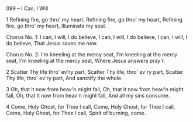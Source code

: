 099 – I Can, I Will


1
Refining fire, go thro' my heart,
Refining fire, go thro' my heart,
Refining fire, go thro' my heart,
Illuminate my soul.

Chorus No. 1:
I can, I will, I do believe,
I can, I will, I do believe,
I can, I will, I do believe,
That Jesus saves me now.

Chorus No. 2:
I'm kneeling at the mercy seat,
I'm kneeling at the mercy seat,
I'm kneeling at the mercy seat,
Where Jesus answers pray'r.

2
Scatter Thy life thro' ev'ry part,
Scatter Thy life, thro' ev'ry part,
Scatter Thy life, thro' ev'ry part,
And sanctify the whole.

3
Oh, that it now from heav'n might fall,
Oh, that it now from heav'n might fall,
Oh, that it now from heav'n might fall,
And all my sins consume.

4
Come, Holy Ghost, for Thee I call,
Come, Holy Ghost, for Thee I call,
Come, Holy Ghost, for Thee I call,
Spirit of burning, come.

